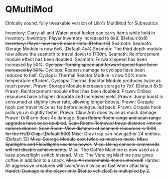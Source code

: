 # QMultiMod
Ethically sound, fully tweakable version of Lilin's MultiMod for Subnautica


Inventory: Carry-all and Water-proof locker can carry items while held in inventory.
Inventory: Player inventory increased to 8x8. (Default 6x8)
~~Inventory: Player now has 8 quick slots. (Default 5)~~
Seamoth: Seamoth: Storage Module is now 6x6. (Default 4x4)
Seamoth: The third depth module now allows the seamoth to travel down to 1700m.
Seamoth: Reinforcement module effect has been doubled.
Seamoth: Forward speed has been increased by 50%.
~~Cyclops: Turning speed and forward speed have been increased by 50%.~~
Cyclops: Reapers damage to cyclops have been reduced to half.
Cyclops: Thermal Reactor Module is now 50% more temperature efficient.
Cyclops: Thermal Reactor Module produces twice as much power.
Prawn: Storage Module increases storage to 7x7. (Default 6x5)
Prawn: Reinforcement module effect has been doubled.
Prawn: Drilled resources have a higher droprate and increased yield.
Prawn: Jump boost is consumed at slightly lower rate, allowing longer boosts.
Prawn: Grapple hook can travel twice as far before being pulled back.
Prawn: Grapple hook pulls you in slightly faster.
Prawn: Claw Arm does twice as much damage.
Prawn: Drill arm does 4x damage.
~~Scan Room: Room range and scan range upgrades have been doubled.~~
~~Scan Room: Removed travel distance limit on camera drones.~~
~~Scan Room: View distance of scanned resources is 1000 for the HUD Chip. (Default 500)~~
Misc: Grav trap can now gather 24 entities. (Default 12)
~~Misc: Storage Module cost twice as much to make.~~
~~Misc: Spotlights and Floodlights use less power.~~
~~Misc: Using console commands will not disable achievements.~~
Misc: The Coffee Machine is now used as a base power/light switch instead.
Misc: The Vending Machine now gives coffee in addition to a snack.
~~Misc: All redeemable items unlocked!~~
Harder: All aggressive creatures will swim/move twice as fast when attacking.
~~Harder: Damage to the player only (Not to vehicles!) is multiplied by 2.~~
